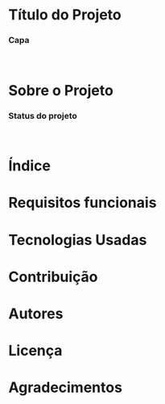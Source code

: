 # Título do Projeto
### Capa

<br>

# Sobre o Projeto
### Status do projeto

<br>

# Índice

# Requisitos funcionais

# Tecnologias Usadas

# Contribuição

# Autores

# Licença

# Agradecimentos